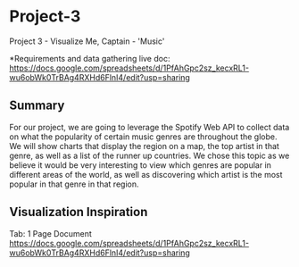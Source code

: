 # Project-3
Project 3 - Visualize Me, Captain - 'Music'

*Requirements and data gathering live doc: 
https://docs.google.com/spreadsheets/d/1PfAhGpc2sz_kecxRL1-wu6obWk0TrBAg4RXHd6FlnI4/edit?usp=sharing

## Summary
For our project, we are going to leverage the Spotify Web API to collect data on what the popularity of certain music genres are throughout the globe. We will show charts that display the region on a map, the top artist in that genre, as well as a list of the runner up countries. We chose this topic as we believe it would be very interesting to view which genres are popular in different areas of the world, as well as discovering which artist is the most popular in that genre in that region.					

## Visualization Inspiration

Tab: 1 Page Document
https://docs.google.com/spreadsheets/d/1PfAhGpc2sz_kecxRL1-wu6obWk0TrBAg4RXHd6FlnI4/edit?usp=sharing
